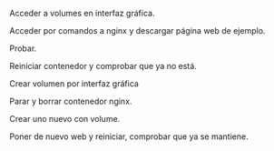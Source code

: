Acceder a volumes en interfaz gráfica.

Acceder por comandos a nginx y descargar página web de ejemplo.

Probar.

Reiniciar contenedor y comprobar que ya no está.

Crear volumen por interfaz gráfica

Parar y borrar contenedor nginx.

Crear uno nuevo con volume.

Poner de nuevo web y reiniciar, comprobar que ya se mantiene.
